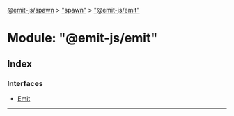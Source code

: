 [@emit-js/spawn](../README.md) > ["spawn"](../modules/_spawn_.md) > ["@emit-js/emit"](../modules/_spawn_.__emit_js_emit_.md)

# Module: "@emit-js/emit"

## Index

### Interfaces

- [Emit](../interfaces/_spawn_.__emit_js_emit_.emit.md)

---
